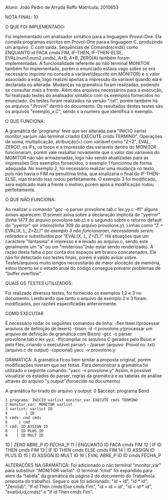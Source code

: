 Aluno: João Pedro de Arruda Raffo
Matrícula: 2010653

NOTA FINAL: 10

O QUE FOI IMPLEMENTADO:

Foi implementado um analisador sintático para a linguagem Provol-One. Ela compila programas escritos em Provol-One para a linguagem C, produzindo um arquivo .C com saída.
Sequências de Comando(cmds) como ENQUANTO id FACA cmds FIM, IF-THEN, IF-THEN-ELSE, EVAL(num1,num2,cmds), A+B, A*B, ZERO(A) também foram implementadas. A funcionalidade referente ao não terminal MONITOR também foi implementado, porém o enunciado estava vago sobre se era necessário imprimir no console a variável(descrito em MONITOR) e o valor associado a esta, logo realizei apenas a impressão da variável quando ela é declarada ou alterada.
Mudanças na gramática foram realizadas, podendo se consultar mais a frente.
Além dos arquivos necessários para a execução, foi realizado testes do analisador sintático com os exemplos fornecidos no enunciado. Os testes foram realizados na versão ".txt", porém também há os arquivos ".Provol" dentro do documento. Os resultados destes testes são os arquivos "exemplo_x.C", sendo x o numero que identifica o exemplo.

O QUE FUNCIONA:

A gramática de 'programa' teve que ser alterada para "INICIO varlist monitor_var(um não terminal criado) EXECUTE cmds TERMINO".
Operações de soma, multiplicação, atribuição(=) com variável como "Z=2", EVAL, ZERO(), os IFs, os loops e a impressão das variaveis dentro do MONITOR funcionaram, porém vale ressaltar novamente que o valor das variaveis do MONITOR não são armazenadas, logo não sendo atualizadas para as impressões
Dos exemplos fornecidos, o exemplo 1 funcionou de forma adequada. No exemplo 2, foi necessário realizar uma mudança no texto, pois não havia o FIM na penultima linha, que sinalizaria o final do IF-THEN-ELSE, mas tirando isso rodou perfeitamente. O exemplo 3 foi modificado, será explicado mais a frente o motivo, porém após a modificação rodou perfeitamente.

O QUE NÃO FUNCIONA:

Ao realizar o comando "gcc -o parser provolone.tab.c lex.yy.c -lfl" alguns avisos aparecem. O primeir avisa sobre a declaração implícita de "yyerror"(linha 1477 do arquivo provolone.tab.c) e o segundo sobre o retorno default do "yyerror" ser inteiro(linha 309 do arquivo provolone.y).
Linhas como "Z = EVAL(X, L, Z=Z*L)" do exemplo 3 não funcionaram, necessitando serem retiradas e substituídas por "EVAL(X, L, Z=Z*L)".
Há situações que um caractere "fantasma" é impresso e é levado ao arquivo.c, sendo este geralmente um "a" ou um "misterioso"(não estar sendo renderizado). A razão desta falha é por conta dos espaços em branco concatenados. Ele não foi detectado nos testes finais, porém é válido avisar sobre.
Testes/arquivos muito longos necessitarão de maior alocação de memória, estou incerto se o estado atual do código consegue prevenir problemas de "buffer overflow".

QUAIS OS TESTES UTILIZADOS:

Foi realizado diversos testes, foi fornecido os exemplos 1,2 e 3 no documento.
Lembrando que tanto o arquivo de exemplo 2 e 3 foram modificados, por razões especificadas anteriormente.

COMO EXECUTAR

É necessário rodar os seguintes comandos de linha:
-flex lexer.l(processar arquivos de definição de lexers)
-bison -d -t provolone.y(processar um arquivo de definição de gramática com Bison)
-gcc -o parser provolone.tab.c lex.yy.c -lfl(compilar os arquivos C gerados pelo Bsion e pelo Flex, criando o executável parser)
-./parser (arquivo .Provol ou .txt) (arquivo.c de output)
-(opcional) yacc -v provolone.y

GRAMÁTICA:
A gramática ficou bem similar a proposta original, porém modificações tiveram que ser feitas. 
Para demonstrar a gramática foi utilizado o seguinte comando: "yacc -v provolone.y"
Assim, é possível visualizar os estados do parser, regras da gramática e as tabelas de análise atráves do arquivo "y.output"(fornecido no documento)

A gramática foi tirado do arquivo y.output:
0 $accept: programa $end

    1 programa: INICIO varlist monitor_var EXECUTE cmds TERMINO
    2 monitor_var: MONITOR varlist
    3 varlist: varlist ID
    4        | ID
    5 cmds: cmd cmds
    6     | cmd
    7 cmd: ID ASSIGN ID
    8    | ID PLUS ID
    9    | ID MULT ID
   10    | ZERO ABRE_P ID FECHA_P
   11    | ENQUANTO ID FACA cmds FIM
   12    | IF ID THEN cmds FIM
   13    | IF ID THEN cmds ELSE cmds FIM
   14    | ID ASSIGN ID PLUS ID
   15    | ID ASSIGN ID MULT ID
   16    | EVAL ABRE_P ID ID cmds FECHA_P


ALTERAÇÕES NA GRAMÁTICA:
Foi adicionado o não terminal "monitor_var" para substituir "MONITOR varlist".
O terminal "cmd" foi expandido para além da "tabela" da gramática da página 2 do documento do Trabalho(a proposta do trabalho).
Segue o que foi adicionado: "id + id", "id * id", "Zero(id)", "If id Then cmds Else cmds Fim", "id = id + id",
"id = id * id", "eval(id,id,cmds)" e "If id Then cmds Fim".
